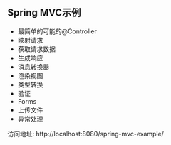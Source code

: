 Spring MVC示例
------------------

* 最简单的可能的@Controller
* 映射请求
* 获取请求数据
* 生成响应
* 消息转换器
* 渲染视图
* 类型转换
* 验证
* Forms
* 上传文件
* 异常处理


访问地址: http://localhost:8080/spring-mvc-example/